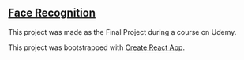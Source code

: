 ## [Face Recognition](https://jakeebro.github.io/facerecognition/)

This project was made as the Final Project during a course on Udemy.

This project was bootstrapped with [Create React App](https://github.com/facebook/create-react-app).
